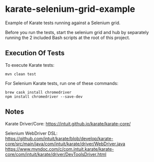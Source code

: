 # karate-selenium-grid-example

Example of Karate tests running against a Selenium grid.


Before you run the tests, start the selenium grid and hub by separately running the 2 included Bash scripts at
the root of this project.

## Execution Of Tests

To execute Karate tests:

    mvn clean test
    
For Selenium Karate tests, run one of these commands:

    brew cask install chromedriver
    npm install chromedriver --save-dev
    
## Notes

Karate Driver/Core:
https://intuit.github.io/karate/karate-core/

Selenium WebDriver DSL:
https://github.com/intuit/karate/blob/develop/karate-core/src/main/java/com/intuit/karate/driver/WebDriver.java
https://www.mvndoc.com/c/com.intuit.karate/karate-core/com/intuit/karate/driver/DevToolsDriver.html


